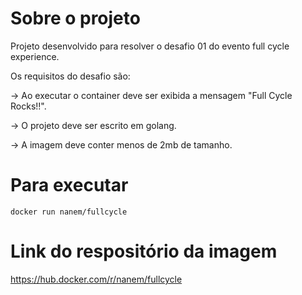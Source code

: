 # Sobre o projeto
Projeto desenvolvido para resolver o desafio 01 do evento full cycle experience.

Os requisitos do desafio são: 

-> Ao executar o container deve ser exibida a mensagem "Full Cycle Rocks!!".

-> O projeto deve ser escrito em golang.

-> A imagem deve conter menos de 2mb de tamanho.


# Para executar
`docker run nanem/fullcycle`

# Link do respositório da imagem
https://hub.docker.com/r/nanem/fullcycle
